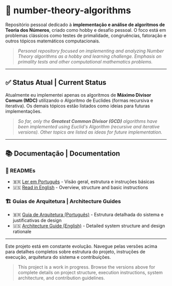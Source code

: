 # 📐 number-theory-algorithms

Repositório pessoal dedicado à **implementação e análise de algoritmos de Teoria dos Números**, criado como hobby e desafio pessoal. O foco está em problemas clássicos como testes de primalidade, congruências, fatoração e outros tópicos matemáticos computacionais.

> *Personal repository focused on implementing and analyzing Number Theory algorithms as a hobby and learning challenge. Emphasis on primality tests and other computational mathematics problems.*

---

## ✅ Status Atual | Current Status

Atualmente eu implementei apenas os algoritmos de **Máximo Divisor Comum (MDC)** utilizando o Algoritmo de Euclides (formas recursiva e iterativa). Os demais tópicos estão listados como ideias para futuras implementações.

> *So far, only the **Greatest Common Divisor (GCD)** algorithms have been implemented using Euclid's Algorithm (recursive and iterative versions). Other topics are listed as ideas for future implementation.*

---

## 📚 Documentação | Documentation

### 📖 READMEs

- 🇧🇷 [Ler em Português](README.pt.md) - Visão geral, estrutura e instruções básicas
- 🇺🇸 [Read in English](README.en.md) - Overview, structure and basic instructions

### 🏗️ Guias de Arquitetura | Architecture Guides

- 🇧🇷 [Guia de Arquitetura (Português)](guide.md) - Estrutura detalhada do sistema e justificativas de design
- 🇺🇸 [Architecture Guide (English)](guide.en.md) - Detailed system structure and design rationale

---

Este projeto está em constante evolução. Navegue pelas versões acima para detalhes completos sobre estrutura do projeto, instruções de execução, arquitetura do sistema e contribuições.

> This project is a work in progress. Browse the versions above for complete details on project structure, execution instructions, system architecture, and contribution guidelines.